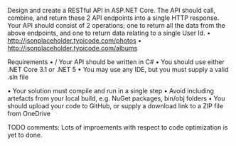 Design and create a RESTful API in ASP.NET Core. The API should call, combine, and return these 2 API endpoints into a single HTTP response. Your API should consist of 2 operations; one to return all the data from the above endpoints, and one to return data relating to a single User Id. • http://jsonplaceholder.typicode.com/photos • http://jsonplaceholder.typicode.com/albums

Requirements •
/ Your API should be written in C# 
• You should use either .NET Core 3.1 or .NET 5 
• You may use any IDE, but you must supply a valid .sln file

• Your solution must compile and run in a single step 
• Avoid including artefacts from your local build, e.g. NuGet packages, bin/obj folders • You should upload your code to GitHub, or supply a download link to a ZIP file from OneDrive

TODO comments: Lots of improements with respect to code optimization is yet to done.
